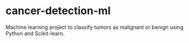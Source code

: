 # cancer-detection-ml
Machine learning project to classify tumors as malignant or benign using Python and Scikit-learn.
